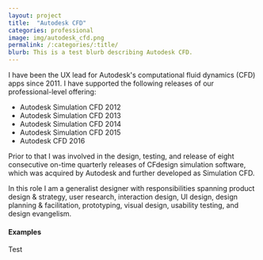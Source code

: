 ```yaml
---
layout: project
title:  "Autodesk CFD"
categories: professional
image: img/autodesk_cfd.png
permalink: /:categories/:title/
blurb: This is a test blurb describing Autodesk CFD.
---
```

I have been the UX lead for Autodesk's computational fluid dynamics (CFD) apps since 2011. I have supported the following releases of our professional-level offering:

- Autodesk Simulation CFD 2012
- Autodesk Simulation CFD 2013
- Autodesk Simulation CFD 2014
- Autodesk Simulation CFD 2015
- Autodesk CFD 2016

Prior to that I was involved in the design, testing, and release of eight consecutive on-time quarterly releases of CFdesign simulation software, which was acquired by Autodesk and further developed as Simulation CFD.

In this role I am a generalist designer with responsibilities spanning product design & strategy, user research, interaction design, UI design, design planning & facilitation, prototyping, visual design, usability testing, and design evangelism. 

#### Examples

Test
